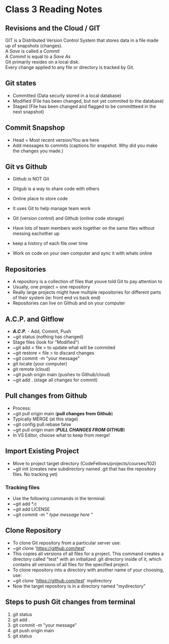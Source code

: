 # Class 3 Reading Notes

## **Revisions and the Cloud / GIT**  

GIT is a Distributed Version Control System that stores data in a file made up of snapshots (changes).  
A *Save* is called a *Commit*  
A *Commit* is equal to a *Save As*  
Git primarily resides on a local disk.  
Every change applied to any file or directory is tracked by Git.  

## **Git states**  

- Committed (Data securly stored in a local database)  
- Modified  (File has been changed, but not yet commited to the database)  
- Staged (File has been changed and flagged to be committteed in the next snapshot)  

## **Commit Snapshop**

- Head = Most recent version/You are here  
- Add messages to commits (captions for snapshot. Why did you make the changes you made.)  

## **Git vs Github**  

- Github is NOT Git  
- Gitgub is a way to share code with others  
- Online place to store code  
- It uses Git to help manage team work  

- Git (version control) and Github (online code storage)  
- Have lots of team members work together on the same files without messing eachother up  
- keep a history of each file over time  
- Work on code on your own computer and sync it with whats online  

## **Repositories**  

- A repository is a collection of files that youve told Git to pay attention to  
- Usually, one project = one repository  
- Really large projects might have multiple repositories for different parts of their system (ie: front end vs back end)  
- Repositories can live on Github and on your computer  

## **A.C.P. and Gitflow**  

- ***A.C.P.*** - Add, Commit, Push
- ~git status (nothing has changed)  
- Stage files (look for "Modified")  
- ~git add < file > to update what will be commited  
- ~git restore < file > to discard changes  
- ~git commit -m "your message"  
- git locate (your computer)  
- git remote (cloud)  
- ~git push origin main (pushes to Github/cloud)  
- ~git add . (stage all changes for commit)  

## **Pull changes from Github**  

- Process:  
- ~git pull origin main (**pull changes from Github**)  
- Typically MERGE (at this stage)  
- ~git config pull.rebase false  
- ~git pull origin main (***PULL CHANGES FROM GITHUB***)  
- In VS Editor, choose what to keep from merge!  

## **Import Existing Project**  

- Move to project target directory (CodeFellows/projects/courses/102)  
- ~git init (creates new subdirectory named .git that has the repository files. No tracking yet)  

### **Tracking files**  

- Use the following commands in the terminal:  
- ~git add *.c  
- ~git add LICENSE  
- ~git commit -m " *type message here* "  

## **Clone Repository**  

- To clone Git repository from a particular server use:  
- ~git clone 'https://github.com/test'  
- This copies all versions of all files for a project. This command creates a directory called "test" with an initialized .git directory inside of it, which contains all versions of all files for the specified project.  
- To clone repository into a directory with another name of your choosing, use:  
- ~git clone 'https://github.com/test' mydirectory  
- Now the target repository is in a directory named "mydirectory"  

## Steps to push Git changes from terminal  

1. git status
2. git add .
3. git commit -m "your message"
4. git push origin main
5. git status
